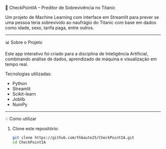 🚢 CheckPointIA – Preditor de Sobrevivência no Titanic

Um projeto de Machine Learning com interface em Streamlit para prever se uma pessoa teria sobrevivido ao naufrágio do Titanic com base em dados como idade, sexo, tarifa paga, entre outros.

---
📊 Sobre o Projeto

Este app interativo foi criado para a disciplina de Inteligência Artificial, combinando análise de dados, aprendizado de máquina e visualização em tempo real.

Tecnologias utilizadas:

- Python
- Streamlit
- Scikit-learn
- Joblib
- NumPy

---

💡 Como utilizar

1. Clone este repositório:
   ```bash
   git clone https://github.com/thbaute25/CheckPointIA.git
   cd CheckPointIA


